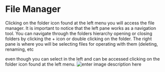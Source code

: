 # File Manager
Clicking on the folder icon found at the left menu you will access the file manager.
It is important to notice that the left pane works as a navigation tool. You can navigate through the folders hierarchy opening or closing folders by clicking the + icon or double clicking on the folder.
The right pane is where you will be selecting files for operating with them (deleting, renaming, etc

even though you can select in the left and can be accessed clicking on the folder icon found at the left menu.
![enter image description here](http://img.pyplan.org/FileManager-home.png)
<!--stackedit_data:
eyJoaXN0b3J5IjpbLTEzNDUwMDYzNDcsLTEyMjE4NTk4MDMsND
YwOTk5ODI4LC0yOTMwMjUzMTYsMTc0NTIzMjU1OF19
-->